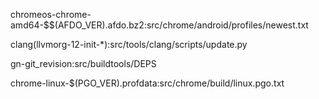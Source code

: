 chromeos-chrome-amd64-$$(AFDO_VER).afdo.bz2:src/chrome/android/profiles/newest.txt

clang(llvmorg-12-init-*):src/tools/clang/scripts/update.py

gn-git_revision:src/buildtools/DEPS

chrome-linux-$(PGO_VER).profdata:src/chrome/build/linux.pgo.txt
